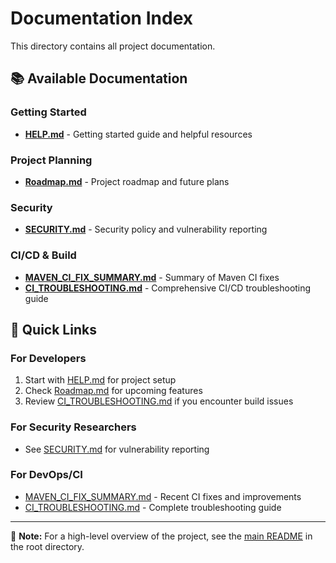 # Documentation Index

This directory contains all project documentation.

## 📚 Available Documentation

### Getting Started
- **[HELP.md](HELP.md)** - Getting started guide and helpful resources

### Project Planning
- **[Roadmap.md](Roadmap.md)** - Project roadmap and future plans

### Security
- **[SECURITY.md](SECURITY.md)** - Security policy and vulnerability reporting

### CI/CD & Build
- **[MAVEN_CI_FIX_SUMMARY.md](MAVEN_CI_FIX_SUMMARY.md)** - Summary of Maven CI fixes
- **[CI_TROUBLESHOOTING.md](CI_TROUBLESHOOTING.md)** - Comprehensive CI/CD troubleshooting guide

## 🔗 Quick Links

### For Developers
1. Start with [HELP.md](HELP.md) for project setup
2. Check [Roadmap.md](Roadmap.md) for upcoming features
3. Review [CI_TROUBLESHOOTING.md](CI_TROUBLESHOOTING.md) if you encounter build issues

### For Security Researchers
- See [SECURITY.md](SECURITY.md) for vulnerability reporting

### For DevOps/CI
- [MAVEN_CI_FIX_SUMMARY.md](MAVEN_CI_FIX_SUMMARY.md) - Recent CI fixes and improvements
- [CI_TROUBLESHOOTING.md](CI_TROUBLESHOOTING.md) - Complete troubleshooting guide

---

📝 **Note:** For a high-level overview of the project, see the [main README](../README.md) in the root directory.

